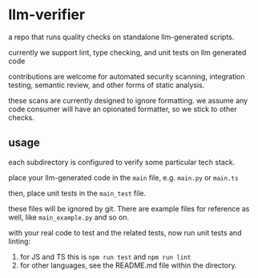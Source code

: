# llm-verifier

a repo that runs quality checks on standalone llm-generated scripts.

currently we support lint, type checking, and unit tests on llm generated code

contributions are welcome for automated security scanning, integration testing, semantic review, and other forms of static analysis.

these scans are currently designed to ignore formatting. we assume any code consumer will have an opionated formatter, so we stick to other checks.

## usage

each subdirectory is configured to verify some particular tech stack.

place your llm-generated code in the `main` file, e.g. `main.py` or `main.ts`

then, place unit tests in the `main_test` file.

these files will be ignored by git. There are example files for reference as well, like `main_example.py` and so on.

with your real code to test and the related tests, now run unit tests and linting:

1. for JS and TS this is `npm run test` and `npm run lint`
2. for other languages, see the README.md file within the directory.
